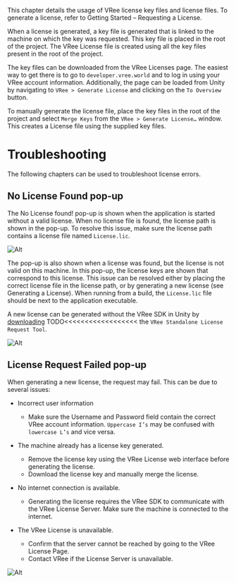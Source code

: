 This chapter details the usage of VRee license key files and license files. To generate a license, refer to Getting Started – Requesting a License.

When a license is generated, a key file is generated that is linked to the machine on which the key was requested. This key file is placed in the root of the project. The VRee License file is created using all the key files present in the root of the project.

The key files can be downloaded from the VRee Licenses page. The easiest way to get there is to go to `developer.vree.world` and to log in using your VRee account information. Additionally, the page can be loaded from Unity by navigating to `VRee > Generate License` and clicking on the `To Overview` button.

To manually generate the license file, place the key files in the root of the project and select `Merge Keys` from the `VRee > Generate License…` window. This creates a License file using the supplied key files.

# Troubleshooting

The following chapters can be used to troubleshoot license errors.

## No License Found pop-up

The No License found! pop-up is shown when the application is started without a valid license. When no license file is found, the license path is shown in the pop-up. To resolve this issue, make sure the license path contains a license file named `License.lic`.

![Alt](/images/license/no-license-found.png "No license found.")

The pop-up is also shown when a license was found, but the license is not valid on this machine. In this pop-up, the license keys are shown that correspond to this license. This issue can be resolved either by placing the correct license file in the license path, or by generating a new license (see Generating a License). When running from a build, the `License.lic` file should be next to the application executable.

A new license can be generated without the VRee SDK in Unity by [downloading](TODO) TODO<<<<<<<<<<<<<<<<<< the `VRee Standalone License Request Tool`.

![Alt](/images/license/license-not-found.png "License not found!")

## License Request Failed pop-up

When generating a new license, the request may fail. This can be due to several issues:

- Incorrect user information
	- Make sure the Username and Password field contain the correct VRee account information. `Uppercase I’s` may be confused with `lowercase L’s` and vice versa.

- The machine already has a license key generated. 
	- Remove the license key using the VRee License web interface before generating the license. 
	- Download the license key and manually merge the license.

- No internet connection is available.
	- Generating the license requires the VRee SDK to communicate with the VRee License Server. Make sure the machine is connected to the internet.

- The VRee License is unavailable.
	- Confirm that the server cannot be reached by going to the VRee License Page.
	- Contact VRee if the License Server is unavailable.

![Alt](/images/license/license-request-failed.png "License not found!")
